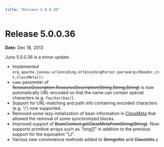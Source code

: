 ```yaml
---
title: "Release 5.0.0.36"
---
```


# Release 5.0.0.36

**Date:** Dec 18, 2013

Juno 5.0.0.36 is a minor update.

- Implemented `org.apache.juneau.urlencoding.UrlEncodingParser.parseArgs(Reader,int,ClassMeta[])`.
- `name` parameter of ~~ResourceDescription.ResourceDescription(String,String,String)~~ is now automatically URL-encoded so that the name can contain special characters (e.g. `foo/bar(baz)`).
- Support for URL-matching and path info containing encoded characters (e.g. '/') now supported.
- Removed some lazy-initialization of bean information in <a href="/site/apidocs/org/apache/juneau/ClassMeta.html" target="_blank">ClassMeta</a> that allowed the removal of some synchronized blocks.
- Improved support of ~~BeanContext.getClassMetaFromString(String)~~.
  Now supports primitive arrays such as "long[]" in addition to the previous support for the equivalent "[J".
- Various new convenience methods added to ~~StringUtils~~ and ~~ClassUtils~~.s